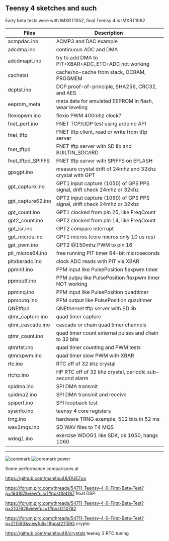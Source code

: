 ##  Teensy 4 sketches and such 

Early beta tests were with IMXRT1052, final Teensy 4 is IMXRT1062

Files | Description
---|---
acmpdac.ino  |    ACMP3 and DAC example
adcdma.ino   |    continuous ADC and DMA
adcdmapit.ino|    try to add DMA to PIT+XBAR+ADC_ETC+ADC  not working
cachetst     |    cache/no-cache from stack, OCRAM, PROGMEM
dcptst.ino   |    DCP proof-of-principle, SHA256, CRC32, and AES 
eeprom_meta |  meta data for emulated EEPROM in flash, wear leveling
flexiopwm.ino |    flexio PWM 400mhz clock?
fnet_perf.ino |  FNET TCP/UDP test using arduino API
fnet_tftp  | FNET tftp client, read or write from tftp server
fnet_tftpd  | FNET tftp server with SD lib and BUILTIN_SDCARD
fnet_tftpd_SPIFFS  | FNET tftp server with SPIFFS on EFLASH
gpsgpt.ino   |    measure crystal drift of 24mhz and 32khz crystal with GPT
gpt_capture.ino | GPT1 input capture (1050) of GPS PPS signal, drift check 24mhz or 32khz
gpt_capture62.ino | GPT2 input capture (1060) of GPS PPS signal, drift check 24mhz or 32khz
gpt_count.ino   | GPT1 clocked from pin 25, like FreqCount
gpt2_count.ino   | GPT2 clocked from pin 14, like FreqCount
gpt_isr.ino  |  GPT2 compare interrupt
gpt_micros.ino |  GPT1 micros (core micros only 10 us res)
gpt_pwm.ino | GPT2 @150mhz PWM to pin 16
pit_micros64.ino | free running PIT timer 64-bit microseconds
pitxbaradc.ino |  clock ADC reads with PIT via XBAR
ppminf.ino | PPM input like PulsePosition flexpwm timer
ppmoutf.ino | PPM outpu like PulsePosition flexpwm timer NOT working
ppminq.ino | PPM input like PulsePosition quadtimer
ppmoutq.ino | PPM output like PulsePosition quadtimer
QNEtftpd | QNEthernet tftp server with SD lib
qtmr_capture.ino |quad timer capture
qtmr_cascade.ino | cascade or chain quad timer channels
qtmr_count.ino    |  quad timer count external pulses and chain to 32 bits
qtmrtst.ino    |  quad timer counting and PWM tests
qtmrxpwm.ino | quad timer slow PWM with XBAR
rtc.ino        |  RTC off of 32 khz crystal
rtchp.ino      |  HP RTC off of 32 khz crystal, periodic sub-second alarm
spidma.ino     |  SPI DMA transmit
spidma2.ino    |  SPI DMA transmit and receive
spiperf.ino   |  SPI loopback test
sysinfo.ino    |  teensy 4 core registers
trng.ino       |  hardware TRNG example, 512 bits in 52 ms
wav2mqs.ino    |  SD WAV files to T4 MQS
wdog1.ino    |  exercise WDOG1 like SDK, ok 1050, hangs 1060

--------
![coremark](coremark.png)
![coremark power](coremarka.png)

Some performance comparisons at

   https://github.com/manitou48/DUEZoo

   https://forum.pjrc.com/threads/54711-Teensy-4-0-First-Beta-Test?p=194187&viewfull=1#post194187 float DSP

   https://forum.pjrc.com/threads/54711-Teensy-4-0-First-Beta-Test?p=210782&viewfull=1#post210782

   https://forum.pjrc.com/threads/54711-Teensy-4-0-First-Beta-Test?p=211593&viewfull=1#post211593  crypto

   https://github.com/manitou48/crystals   teensy 3 RTC tuning
